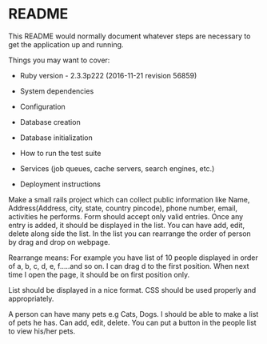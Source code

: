 # README

This README would normally document whatever steps are necessary to get the
application up and running.

Things you may want to cover:

* Ruby version - 2.3.3p222 (2016-11-21 revision 56859)

* System dependencies

* Configuration

* Database creation

* Database initialization

* How to run the test suite

* Services (job queues, cache servers, search engines, etc.)

* Deployment instructions

Make a small rails project which can collect public information like Name, Address(Address, city, state, country pincode), phone number, email, activities he performs.  Form should accept only valid entries. Once any entry is added, it should be displayed in the list. You can have add, edit, delete along side the list. In the list you can rearrange the order of person by drag and drop on webpage. 

Rearrange means: For example you have list of 10 people displayed in order of a, b, c, d, e, f…..and so on. I can drag d to the first position. When next time I open the page, it should be on first position only.  

List should be displayed in a nice format. CSS should be used properly and appropriately. 

A person can have many pets e.g Cats, Dogs. I should be able to make a list of pets he has.  Can add, edit, delete. You can put a button in the people list to view his/her pets.

